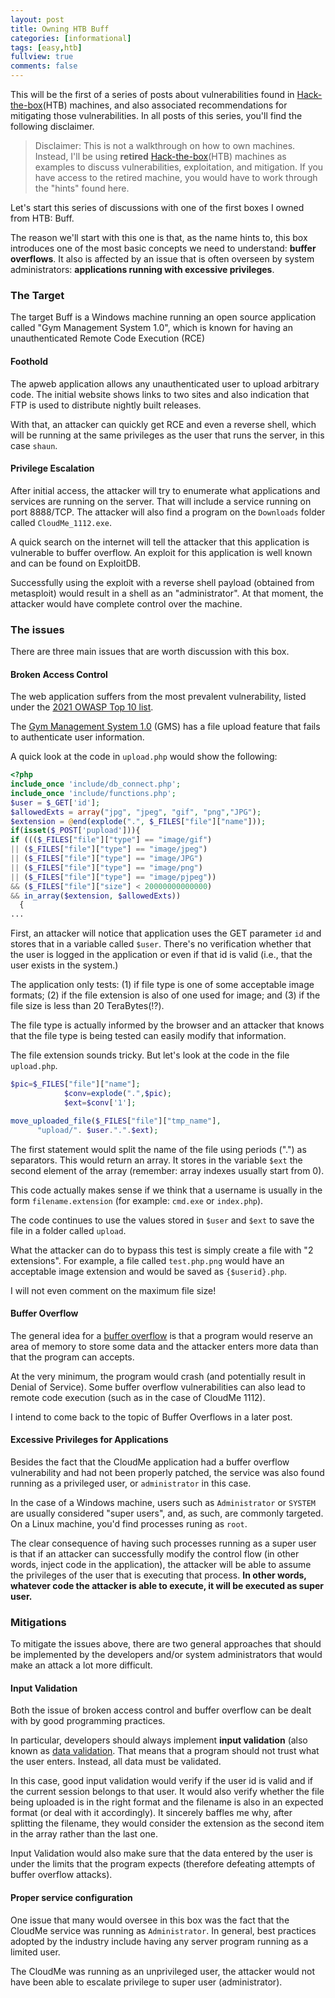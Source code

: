 ```yaml
---
layout: post
title: Owning HTB Buff
categories: [informational]
tags: [easy,htb]
fullview: true
comments: false
---
```


This will be the first of a series of posts about vulnerabilities found in [Hack-the-box](https://hackthebox.eu)(HTB) machines, and also associated recommendations for mitigating those vulnerabilities. In all posts of this series, you'll find the following disclaimer.  

> Disclaimer: This is not a walkthrough on how to own machines. Instead, I'll be using **retired** [Hack-the-box](https://hackthebox.eu)(HTB) machines as examples to discuss vulnerabilities, exploitation, and mitigation. If you have access to the retired machine, you would have to work through the "hints" found here. 

Let's start this series of discussions with one of the first boxes I owned from HTB: Buff. 

The reason we'll start with this one is that, as the name hints to, this box introduces one of the most basic concepts we need to understand: **buffer overflows**. It also is affected by an issue that is often overseen by system administrators: **applications running with excessive privileges**. 

### The Target 

The target Buff is a Windows machine running  an open source application called "Gym Management System 1.0", which is known for having an unauthenticated Remote Code Execution (RCE)

#### Foothold 
The apweb application allows any unauthenticated user to upload arbitrary code. The initial website shows links to two sites and also indication that FTP is used to distribute nightly built releases. 

With that, an attacker can quickly get RCE and even a reverse shell, which will be running at the same privileges as the user that runs the server, in this case `shaun`. 

#### Privilege Escalation
After initial access, the attacker will try to enumerate what applications and services are running on the server. That will include a service running on port 8888/TCP. The attacker will also find a program on the `Downloads` folder called `CloudMe_1112.exe`. 

A quick search on the internet will tell the attacker that this application is vulnerable to buffer overflow. An exploit for this application is well known and can be found on ExploitDB. 

Successfully using the exploit with a reverse shell payload (obtained from metasploit) would result in a shell as an "administrator". At that moment, the attacker would have complete control over the machine. 

### The issues

There are three main issues that are worth discussion with this box.

#### Broken Access Control
The web application suffers from the most prevalent vulnerability, listed under the [2021  OWASP Top 10 list](https://owasp.org/Top10/A01_2021-Broken_Access_Control/). 

The [Gym Management System 1.0](https://projectworlds.in/free-projects/php-projects/gym-management-system-project-in-php/) (GMS) has a file upload feature that fails to authenticate user information. 

A quick look at the code in `upload.php` would show the following: 
```php
<?php
include_once 'include/db_connect.php';
include_once 'include/functions.php';
$user = $_GET['id'];
$allowedExts = array("jpg", "jpeg", "gif", "png","JPG");
$extension = @end(explode(".", $_FILES["file"]["name"]));
if(isset($_POST['pupload'])){
if ((($_FILES["file"]["type"] == "image/gif")
|| ($_FILES["file"]["type"] == "image/jpeg")
|| ($_FILES["file"]["type"] == "image/JPG")
|| ($_FILES["file"]["type"] == "image/png")
|| ($_FILES["file"]["type"] == "image/pjpeg"))
&& ($_FILES["file"]["size"] < 20000000000000)
&& in_array($extension, $allowedExts))
  {
...
```
First, an attacker will notice that application uses the GET parameter `id` and stores that in a variable called `$user`. There's no verification whether that the user is logged in the application or even if that id is valid (i.e., that the user exists in the system.) 

The application only tests: (1) if file type is one of some acceptable image formats; (2) if the file extension is also of one used for image; and (3) if the file size is less than 20 TeraBytes(!?). 

The file type is actually informed by the browser and an attacker that knows that the file type is being tested can easily modify that information. 

The file extension sounds tricky. But let's look at the code in the file `upload.php`. 

```php
$pic=$_FILES["file"]["name"];
            $conv=explode(".",$pic);
            $ext=$conv['1'];

move_uploaded_file($_FILES["file"]["tmp_name"],
      "upload/". $user.".".$ext);
```
The first statement would split the name of the file using periods (".") as separators. This would return an array. It stores in the variable `$ext` the second element of the array (remember: array indexes usually start from 0). 

This code actually makes sense if we think that a username is usually in the form `filename.extension` (for example: `cmd.exe` or `index.php`). 

The code continues to use the values stored in  `$user` and `$ext` to save the file in a folder called `upload`.  

What the attacker can do to bypass this test is simply create a file with "2 extensions". For example, a file called `test.php.png` would have an acceptable image extension and would be saved as `{$userid}.php`. 

I will not even comment on the maximum file size!

#### Buffer Overflow

The general idea for a [buffer overflow](https://en.wikipedia.org/wiki/Buffer_overflow) is that a program would reserve an area of memory to store some data and the attacker enters more data than that the program can accepts. 

At the very minimum, the program would crash (and potentially result in Denial of Service). Some buffer overflow vulnerabilities can also lead to remote code execution (such as in the case of CloudMe 1112). 

I intend to come back to the topic of Buffer Overflows in a later post. 

#### Excessive Privileges for Applications

Besides the fact that the CloudMe application had a buffer overflow vulnerability and had not been properly patched, the service was also found running as a privileged user, or `administrator` in this case. 

In the case of a Windows machine, users such as `Administrator` or `SYSTEM` are usually considered "super users", and, as such, are commonly targeted.  On a Linux machine, you'd find processes runing as `root`. 

The clear consequence of having such processes running as a super user is that if an attacker can successfully modify the control flow (in other words, inject code in the application), the attacker will be able to assume the privileges of the user that is executing that process. **In other words, whatever code the attacker is able to execute, it will be executed as super user.** 

### Mitigations
To mitigate the issues above, there are two general approaches that should be implemented by the developers and/or system administrators that would make an attack a lot more difficult. 

#### Input Validation
Both the issue of broken access control and buffer overflow can be dealt with by good programming practices. 

In particular, developers should always implement **input validation** (also known as [data validation](https://en.wikipedia.org/wiki/Data_validation). That means that a program should not trust what the user enters. Instead, all data must be validated. 

In this case, good input validation would verify if the user id is valid and if the current session belongs to that user. It would also verify whether the file being uploaded is in the right format and the filename is also in an expected format (or deal with it accordingly). It sincerely baffles me why, after splitting the filename, they would consider the extension as the second item in the array rather than the last one. 

Input Validation would also make sure that the data entered by the user is under the limits that the program expects (therefore defeating attempts of buffer overflow attacks). 

#### Proper service configuration
One issue that many would oversee in this box was the fact that the CloudMe service was running as `Administrator`.  In general, best practices adopted by the industry include having  any server program running as a limited user. 

The CloudMe was running as an unprivileged user, the attacker would not have been able to escalate privilege to super user (administrator). 
